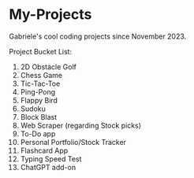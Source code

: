 # My-Projects
Gabriele's cool coding projects since November 2023. 




Project Bucket List:

1. 2D Obstacle Golf
2. Chess Game
3. Tic-Tac-Toe
4. Ping-Pong
5. Flappy Bird
6. Sudoku
7. Block Blast
8. Web Scraper (regarding Stock picks)
9. To-Do app
10. Personal Portfolio/Stock Tracker
11. Flashcard App
12. Typing Speed Test
13. ChatGPT add-on
